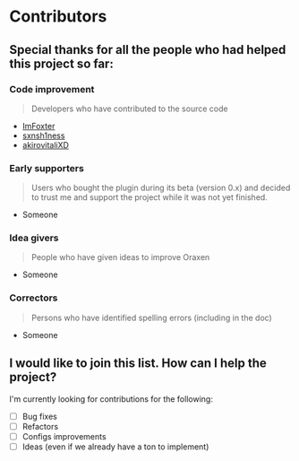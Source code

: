 # Contributors

## Special thanks for all the people who had helped this project so far:

### Code improvement

> Developers who have contributed to the source code

* [ImFoxter](https://github.com/ImFoxter)
* [sxnsh1ness](https://github.com/sxnsh1ness)
* [akirovitaliXD](https://github.com/akirovitaliXD)

### Early supporters

> Users who bought the plugin during its beta (version 0.x) and decided to trust me and support the project while it was not yet finished.

* Someone

### Idea givers

> People who have given ideas to improve Oraxen

* Someone

### Correctors

> Persons who have identified spelling errors (including in the doc)

* Someone

## I would like to join this list. How can I help the project?

I'm currently looking for contributions for the following:

- [ ] Bug fixes
- [ ] Refactors
- [ ] Configs improvements
- [ ] Ideas (even if we already have a ton to implement)
